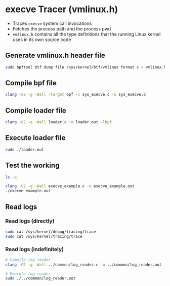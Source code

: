# execve Tracer (vmlinux.h)
- Traces `execve` system call invocations
- Fetches the process path and the process pwd
- `vmlinux.h` contains all the type definitions that the running Linux kernel uses in its own source code

## Generate vmlinux.h header file
```bash
sudo bpftool btf dump file /sys/kernel/btf/vmlinux format c > vmlinux.h
```

## Compile bpf file
```bash
clang -O2 -g -Wall -target bpf -c sys_execve.c -o sys_execve.o
```

## Compile loader file
```bash
clang -O2 -g -Wall loader.c -o loader.out -lbpf
```

## Execute loader file
```bash
sudo ./loader.out
```

## Test the working
```bash
ls -a

clang -O2 -g -Wall execve_example.c -o execve_example.out
./execve_example.out
```

## Read logs
### Read logs (directly)
```bash
sudo cat /sys/kernel/debug/tracing/trace
sudo cat /sys/kernel/tracing/trace
```

### Read logs (indefinitely)
```bash
# Compile log reader
clang -O2 -g -Wall ../common/log_reader.c -o ../common/log_reader.out

# Execute log reader
sudo ./../common/log_reader.out
```
